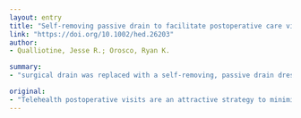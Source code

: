 ```yaml
---
layout: entry
title: "Self-removing passive drain to facilitate postoperative care via telehealth during the COVID-19 pandemic"
link: "https://doi.org/10.1002/hed.26203"
author:
- Qualliotine, Jesse R.; Orosco, Ryan K.

summary:
- "surgical drain was replaced with a self-removing, passive drain dressing to facilitate same-day discharge and telehealth postoperative follow-up. Patients return to the outpatient clinic for drain removal. The patient removed the dressing and drain at home during a postoperative visit on postoperative day 4. Small practice adaptations such as this can help reduce unnecessary exposure for patients, their caregivers, and health care staff. When thoughtfully applied in appropriate clinical context, small practice adaptions like this can facilitate teleHealth solutions that diminished exposure during unilateral neck dissection. Surgical drain dressing. Patient removed the drain. Postoperative follow up."

original:
- "Telehealth postoperative visits are an attractive strategy to minimize exposure, especially during the SARS-CoV-2 (COVID-19) pandemic. The use of a surgical drain often prevents this minimal-exposure approach in that patients return to the outpatient clinic for drain removal. METHODS AND RESULTS: Following unilateral neck dissection, the customary closed-suction drain was replaced with a self-removing, passive drain dressing to facilitate same-day discharge and telehealth postoperative follow-up. The patient removed the dressing and drain at home during a telehealth visit on postoperative day 4 and she healed favorably without any signs of infection or seroma. CONCLUSIONS: When thoughtfully applied in the appropriate clinical context, small practice adaptations like this can facilitate telehealth solutions that diminish unnecessary exposure for patients, their caregivers, and health care staff."
---
```


